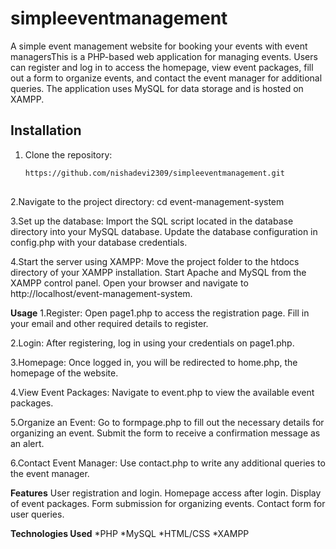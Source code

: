 # simpleeventmanagement

A simple event management website for booking your events with event managersThis is a PHP-based web application for managing events. Users can register and log in to access the homepage, view event packages, fill out a form to organize events, and contact the event manager for additional queries. The application uses MySQL for data storage and is hosted on XAMPP.

## Installation
1. Clone the repository:
   ```bash
   https://github.com/nishadevi2309/simpleeventmanagement.git
  

2.Navigate to the project directory:
cd event-management-system

3.Set up the database:
Import the SQL script located in the database directory into your MySQL database.
Update the database configuration in config.php with your database credentials.

4.Start the server using XAMPP:
Move the project folder to the htdocs directory of your XAMPP installation.
Start Apache and MySQL from the XAMPP control panel.
Open your browser and navigate to http://localhost/event-management-system.


**Usage**
1.Register:
Open page1.php to access the registration page.
Fill in your email and other required details to register.

2.Login:
After registering, log in using your credentials on page1.php.

3.Homepage:
Once logged in, you will be redirected to home.php, the homepage of the website.

4.View Event Packages:
Navigate to event.php to view the available event packages.

5.Organize an Event:
Go to formpage.php to fill out the necessary details for organizing an event.
Submit the form to receive a confirmation message as an alert.

6.Contact Event Manager:
Use contact.php to write any additional queries to the event manager.

**Features**
User registration and login.
Homepage access after login.
Display of event packages.
Form submission for organizing events.
Contact form for user queries.

**Technologies Used**
*PHP
*MySQL
*HTML/CSS
*XAMPP
